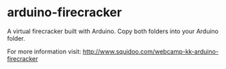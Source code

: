 arduino-firecracker
===================

A virtual firecracker built with Arduino. Copy both folders into your Arduino folder.

For more information visit: http://www.squidoo.com/webcamp-kk-arduino-firecracker